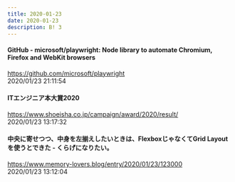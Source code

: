 ```yaml
---
title: 2020-01-23
date: 2020-01-23
description: B! 3
---
```


#### GitHub - microsoft/playwright: Node library to automate Chromium, Firefox and WebKit browsers
https://github.com/microsoft/playwright<br>
2020/01/23 21:11:54<br>


#### ITエンジニア本大賞2020
https://www.shoeisha.co.jp/campaign/award/2020/result/<br>
2020/01/23 13:17:32<br>


#### 中央に寄せつつ、中身を左揃えしたいときは、FlexboxじゃなくてGrid Layoutを使うとできた - くらげになりたい。
https://www.memory-lovers.blog/entry/2020/01/23/123000<br>
2020/01/23 13:12:04<br>


